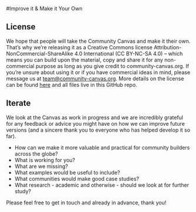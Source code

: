 #Improve it & Make it Your Own

## License
We hope that people will take the Community Canvas and make it their own. That’s why we’re releasing it as a Creative Commons license Attribution-NonCommercial-ShareAlike 4.0 International (CC BY-NC-SA 4.0) – which means you can build upon the material, copy and share it for any non-commercial purpose as long as you give credit to community-canvas.org. If you’re unsure about using it or if you have commercial ideas in mind, please message us at team@community-canvas.org. More details on the license can be found [here](https://creativecommons.org/licenses/by-nc-sa/4.0/) and all files live in this GitHub repo.

## Iterate
We look at the Canvas as work in progress and we are incredibly grateful for any feedback or advice you might have on how we can improve future versions (and a sincere thank you to everyone who has helped develop it so far).

* How can we make it more valuable and practical for community builders across the globe?
* What is working for you?
* What are we missing?
* What examples would be useful to include?
* What communities would make good case studies?
* What research - academic and otherwise - should we look at for further study?

Please feel free to get in touch and already in advance, thank you!